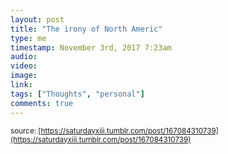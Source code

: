 ```yaml
---
layout: post
title: "The irony of North Americ"
type: me
timestamp: November 3rd, 2017 7:23am
audio: 
video: 
image: 
link: 
tags: ["Thoughts", "personal"]
comments: true
---
```


                    
<small>source: [https://saturdayxiii.tumblr.com/post/167084310739](https://saturdayxiii.tumblr.com/post/167084310739)</small>
